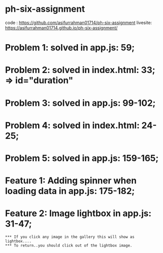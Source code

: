 # ph-six-assignment
code : https://github.com/asifurrahman01714/ph-six-assignment
livesite: https://asifurrahman01714.github.io/ph-six-assignment/

# Problem 1: solved in app.js: 59;
# Problem 2: solved in index.html: 33; => id="duration"
# Problem 3: solved in app.js: 99-102;
# Problem 4: solved in index.html: 24-25;
# Problem 5: solved in app.js: 159-165;

# Feature 1: Adding spinner when loading data in app.js: 175-182;
# Feature 2: Image lightbox in app.js: 31-47;

    *** If you click any image in the gallery this will show as lightbox....
    *** To return..you should click out of the lightbox image.